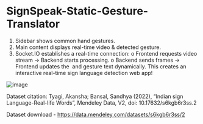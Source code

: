 # SignSpeak-Static-Gesture-Translator

1.	Sidebar shows common hand gestures.
2.	Main content displays real-time video & detected gesture.
3.	Socket.IO establishes a real-time connection: 
o	Frontend requests video stream → Backend starts processing.
o	Backend sends frames → Frontend updates the <img> and gesture text dynamically.
This creates an interactive real-time sign language detection web app!


![image](https://github.com/user-attachments/assets/d483b497-d20f-450e-9a59-064af76175aa)


Dataset citation:
Tyagi, Akansha; Bansal, Sandhya (2022), “Indian sign Language-Real-life Words”, Mendeley Data, V2, doi: 10.17632/s6kgb6r3ss.2

Dataset download - https://data.mendeley.com/datasets/s6kgb6r3ss/2 
